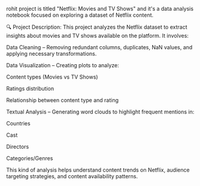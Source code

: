 rohit project is titled "Netflix: Movies and TV Shows" and it's a data analysis notebook focused on exploring a dataset of Netflix content.

🔍 Project Description:
This project analyzes the Netflix dataset to extract insights about movies and TV shows available on the platform. It involves:

Data Cleaning – Removing redundant columns, duplicates, NaN values, and applying necessary transformations.

Data Visualization – Creating plots to analyze:

Content types (Movies vs TV Shows)

Ratings distribution

Relationship between content type and rating

Textual Analysis – Generating word clouds to highlight frequent mentions in:

Countries

Cast

Directors

Categories/Genres

This kind of analysis helps understand content trends on Netflix, audience targeting strategies, and content availability patterns.
